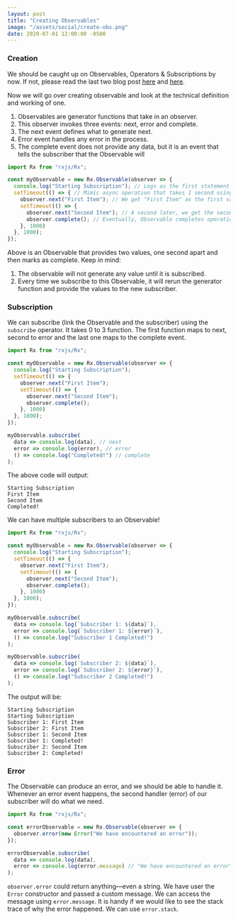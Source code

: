 ```yaml
---
layout: post
title: "Creating Observables"
image: "/assets/social/create-obs.png"
date: 2020-07-01 12:00:00 -0500
---
```


### Creation

We should be caught up on Observables, Operators & Subscriptions by now. If not, please read the last two blog post [here](https://bhagat.me/blog/2020/06/29/what-are-observables.html) and [here](https://bhagat.me/blog/2020/06/30/operators-subscriptions-observables.html).

Now we will go over creating observable and look at the technical definition and working of one.

1. Observables are generator functions that take in an observer.
2. This observer invokes three events: next, error and complete.
3. The next event defines what to generate next.
4. Error event handles any error in the process.
5. The complete event does not provide any data, but it is an event that tells the subscriber that the Observable will

```javascript
import Rx from "rxjs/Rx";

const myObservable = new Rx.Observable(observer => {
  console.log("Starting Subscription"); // Logs as the first statement when Observable is subscribed
  setTimeout(() => { // Mimic async operation that takes 1 second using setTimeout
    observer.next("First Item"); // We get "First Item" as the first value from
    setTimeout(() => {
      observer.next("Second Item"); // A second later, we get the second value "Second Item"
      observer.complete(); // Eventually, Observable completes operation
    }, 1000)
  }, 1000);
});
```

Above is an Observable that provides two values, one second apart and then marks as complete. Keep in mind:

1. The observable will not generate any value until it is subscribed.
2. Every time we subscribe to this Observable, it will rerun the generator function and provide the values to the new subscriber.

### Subscription

We can subscribe (link the Observable and the subscriber) using the `subscribe` operator. It takes 0 to 3 function. The first function maps to next, second to error and the last one maps to the complete event.

```javascript
import Rx from "rxjs/Rx";

const myObservable = new Rx.Observable(observer => {
  console.log("Starting Subscription");
  setTimeout(() => {
    observer.next("First Item");
    setTimeout(() => {
      observer.next("Second Item");
      observer.complete();
    }, 1000)
  }, 1000);
});

myObservable.subscribe(
  data => console.log(data), // next
  error => console.log(error), // error
  () => console.log("Completed!") // complete
);
```

The above code will output:

```console
Starting Subscription
First Item
Second Item
Completed!
```

We can have multiple subscribers to an Observable!

```javascript
import Rx from "rxjs/Rx";

const myObservable = new Rx.Observable(observer => {
  console.log("Starting Subscription");
  setTimeout(() => {
    observer.next("First Item");
    setTimeout(() => {
      observer.next("Second Item");
      observer.complete();
    }, 1000)
  }, 1000);
});

myObservable.subscribe(
  data => console.log(`Subscriber 1: ${data}`),
  error => console.log(`Subscriber 1: ${error}`),
  () => console.log("Subscriber 1 Completed!")
);

myObservable.subscribe(
  data => console.log(`Subscriber 2: ${data}`),
  error => console.log(`Subscriber 2: ${error}`),
  () => console.log("Subscriber 2 Completed!")
);
```

The output will be:

```console
Starting Subscription
Starting Subscription
Subscriber 1: First Item
Subscriber 2: First Item
Subscriber 1: Second Item
Subscriber 1: Completed!
Subscriber 2: Second Item
Subscriber 2: Completed!
```

### Error

The Observable can produce an error, and we should be able to handle it. Whenever an error event happens, the second handler (error) of our subscriber will do what we need.

```javascript
import Rx from "rxjs/Rx";

const errorObservable = new Rx.Observable(observer => {
  observer.error(new Error("We have encountered an error"));
});

errorObservable.subscribe(
  data => console.log(data),
  error => console.log(error.message) // "We have encountered an error"
);
```

`observer.error` could return anything—even a string. We have user the `Error` constructor and passed a custom message. We can access the message using `error.message`. It is handy if we would like to see the stack trace of why the error happened. We can use `error.stack`.
